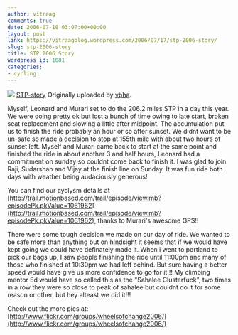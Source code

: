 ```yaml
---
author: vitraag
comments: true
date: 2006-07-18 03:07:00+00:00
layout: post
link: https://vitraagblog.wordpress.com/2006/07/17/stp-2006-story/
slug: stp-2006-story
title: STP 2006 Story
wordpress_id: 1081
categories:
- cycling
---
```


[![](http://static.flickr.com/54/192262562_3549ee5163_m.jpg)](http://www.flickr.com/photos/vaibhavb/192262562/)
[STP-story](http://www.flickr.com/photos/vaibhavb/192262562/)
Originally uploaded by [vbha](http://www.flickr.com/people/vaibhavb/). 



Myself, Leonard and Murari set to do the 206.2 miles STP in a day this year. We were doing pretty ok but lost a bunch of time owing to late start, broken seat replacement and slowing a little after midpoint. The accumulation put us to finish the ride probably an hour or so after sunset. We didnt want to be un-safe so made a decision to stop at 155th mile with about two hours of sunset left. Myself and Murari came back to start at the same point and finished the ride in about another 3 and half hours, Leonard had a commitment on sunday so couldnt come back to finish it. I was glad to join Raji, Sudarshan and Vijay at the finish line on Sunday. It was fun ride both days with weather being audaciously generous!

You can find our cyclysm details at [http://trail.motionbased.com/trail/episode/view.mb?episodePk.pkValue=1061962](http://trail.motionbased.com/trail/episode/view.mb?episodePk.pkValue=1061962), thanks to Murari's awesome GPS!!

There were some tough decision we made on our day of ride. We wanted to be safe more than anything but on hindsight it seems that if we would have kept going we could have definately made it. When i went to portland to pick our bags up, I saw people finishing the ride until 11:00pm and many of those who finished at 10:30pm we had left behind. But sure having a better speed would have give us more confidence to go for it.!! My climbing mentor Ed would have so called this as the "Sahalee Clusterfuck", two times in a row they were so close to peak of sahalee but couldnt do it for some reason or other, but hey alteast we did it!!!

Check out the more pics at: [http://www.flickr.com/groups/wheelsofchange2006/](http://www.flickr.com/groups/wheelsofchange2006/)
